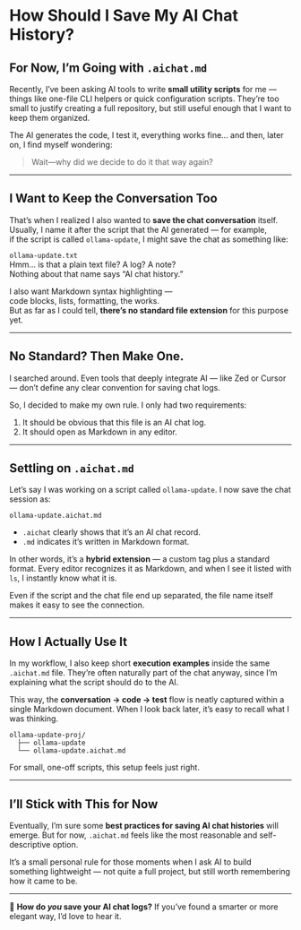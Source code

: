 # How Should I Save My AI Chat History?

## For Now, I’m Going with `.aichat.md`

Recently, I’ve been asking AI tools to write **small utility scripts** for me —
things like one-file CLI helpers or quick configuration scripts.
They’re too small to justify creating a full repository,
but still useful enough that I want to keep them organized.

The AI generates the code, I test it, everything works fine...
and then, later on, I find myself wondering:

> Wait—why did we decide to do it that way again?

---

## I Want to Keep the Conversation Too

That’s when I realized I also wanted to **save the chat conversation** itself.  
Usually, I name it after the script that the AI generated — for example,  
if the script is called `ollama-update`, I might save the chat as something like:

`ollama-update.txt`  
Hmm... is that a plain text file? A log? A note?  
Nothing about that name says “AI chat history.”

I also want Markdown syntax highlighting —  
code blocks, lists, formatting, the works.  
But as far as I could tell, **there’s no standard file extension** for this purpose yet.

---

## No Standard? Then Make One.

I searched around.
Even tools that deeply integrate AI — like Zed or Cursor —
don’t define any clear convention for saving chat logs.

So, I decided to make my own rule.
I only had two requirements:

1. It should be obvious that this file is an AI chat log.
2. It should open as Markdown in any editor.

---

## Settling on `.aichat.md`

Let’s say I was working on a script called `ollama-update`.
I now save the chat session as:

```
ollama-update.aichat.md
```

* `.aichat` clearly shows that it’s an AI chat record.
* `.md` indicates it’s written in Markdown format.

In other words, it’s a **hybrid extension** —
a custom tag plus a standard format.
Every editor recognizes it as Markdown,
and when I see it listed with `ls`, I instantly know what it is.

Even if the script and the chat file end up separated,
the file name itself makes it easy to see the connection.

---

## How I Actually Use It

In my workflow, I also keep short **execution examples** inside the same `.aichat.md` file.
They’re often naturally part of the chat anyway,
since I’m explaining what the script should do to the AI.

This way, the **conversation → code → test** flow
is neatly captured within a single Markdown document.
When I look back later, it’s easy to recall what I was thinking.

```
ollama-update-proj/
  ├── ollama-update
  └── ollama-update.aichat.md
```

For small, one-off scripts, this setup feels just right.

---

## I’ll Stick with This for Now

Eventually, I’m sure some **best practices for saving AI chat histories** will emerge.
But for now, `.aichat.md` feels like the most reasonable and self-descriptive option.

It’s a small personal rule for those moments
when I ask AI to build something lightweight —
not quite a full project, but still worth remembering how it came to be.

---

💬 **How do *you* save your AI chat logs?**
If you’ve found a smarter or more elegant way, I’d love to hear it.
